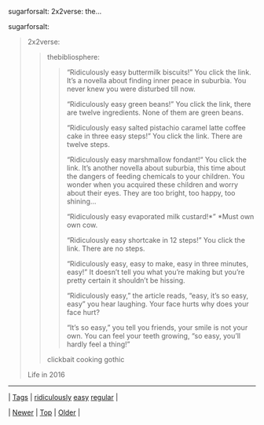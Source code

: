 <!--
title: sugarforsalt
date: 2020-06-28T15:27:00.145Z
tags: ridiculously, easy, regular
-->


sugarforsalt: 2x2verse: the...

<p>sugarforsalt:</p>

<blockquote><p>2x2verse:</p>
<blockquote>
<p>thebibliosphere:</p>
<blockquote>
<p>“Ridiculously easy buttermilk biscuits!” You click the link. It’s a novella about finding inner peace in suburbia. You never knew you were disturbed till now.</p>
<p>“Ridiculously easy green beans!” You click the link, there are twelve ingredients. None of them are green beans.</p>
<p>“Ridiculously easy salted pistachio caramel latte coffee cake in three easy steps!” You click the link. There are twelve steps. </p>
<p>“Ridiculously easy marshmallow fondant!“ You click the link. It’s another novella about suburbia, this time about the dangers of feeding chemicals to your children. You wonder when you acquired these children and worry about their eyes. They are too bright, too happy, too shining…</p>
<p>“Ridiculously easy evaporated milk custard!*” *Must own own cow.<br/></p>
<p>“Ridiculously easy shortcake in 12 steps!” You click the link. There are no steps.<br/></p>
<p>“Ridiculously easy, easy to make, easy in three minutes, easy!” It doesn’t tell you what you’re making but you’re pretty certain it shouldn’t be hissing.<br/></p>
<p>“Ridiculously easy,” the article reads, “easy, it’s so easy, easy” you hear laughing. Your face hurts why does your face hurt?<br/></p>
<p>“It’s so easy,” you tell you friends, your smile is not your own. You can feel your teeth growing, “so easy, you’ll hardly feel a thing!”<br/></p>
</blockquote>
<p>clickbait cooking gothic</p>
</blockquote>

<p>Life in 2016</p></blockquote>

<!--BOTTOM-POST-NAVIGATION-->
---

| [Tags](tags.md) | [ridiculously](tag-ridiculously.md) [easy](tag-easy.md) [regular](tag-regular.md) |

| [Newer](154728662665.md) | [Top](index.md) | [Older](154763979206.md) |